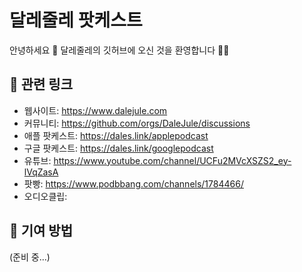 # 달레줄레 팟케스트

안녕하세요 👋 
달레줄레의 깃허브에 오신 것을 환영합니다 🙋‍♀️

## 🍿 관련 링크

- 웹사이트: https://www.dalejule.com
- 커뮤니티: https://github.com/orgs/DaleJule/discussions
- 애플 팟케스트: https://dales.link/applepodcast
- 구글 팟케스트: https://dales.link/googlepodcast
- 유튜브: https://www.youtube.com/channel/UCFu2MVcXSZS2_ey-lVqZasA
- 팟빵: https://www.podbbang.com/channels/1784466/
- 오디오클립: 

## 🌈 기여 방법

(준비 중...)
